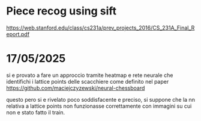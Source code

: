# Piece recog using sift 
https://web.stanford.edu/class/cs231a/prev_projects_2016/CS_231A_Final_Report.pdf

# 17/05/2025
si e provato a fare un approccio tramite heatmap e rete neurale che identifichi i lattice points
delle scacchiere come definito nel paper https://github.com/maciejczyzewski/neural-chessboard

questo pero si e rivelato poco soddisfacente e preciso, si suppone che la nn relativa a lattice points 
non funzionasse correttamente con immagini su cui non e stato fatto il train.